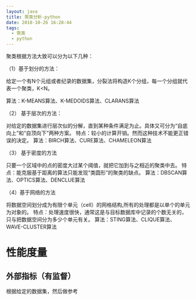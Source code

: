 ```yaml
---
layout: java
title: 聚类分析-python
date: 2018-10-26 16:28:44
tags: 
  - 聚类
  - python
---
```


聚类根据方法大致可以分为以下几种：

（1）基于划分的方法：

给定一个有N个元组或者纪录的数据集，分裂法将构造K个分组，每一个分组就代表一个聚类，K<N。 

算法：K-MEANS算法、K-MEDOIDS算法、CLARANS算法

（2） 基于层次的方法：

对给定的数据集进行层次似的分解，直到某种条件满足为止。具体又可分为“自底向上”和“自顶向下”两种方案。 
特点：较小的计算开销。然而这种技术不能更正错误的决定。 
算法：BIRCH算法、CURE算法、CHAMELEON算法

（3） 基于密度的方法

只要一个区域中的点的密度大过某个阈值，就把它加到与之相近的聚类中去。 
特点：能克服基于距离的算法只能发现“类圆形”的聚类的缺点。 
算法：DBSCAN算法、OPTICS算法、DENCLUE算法

（4）基于网络的方法

将数据空间划分成为有限个单元（cell）的网格结构,所有的处理都是以单个的单元为对象的。 
特点：处理速度很快，通常这是与目标数据库中记录的个数无关的，只与把数据空间分为多少个单元有关。 
算法：STING算法、CLIQUE算法、WAVE-CLUSTER算法

# 性能度量

## 外部指标（有监督）

根据给定的数据集，然后做参考

